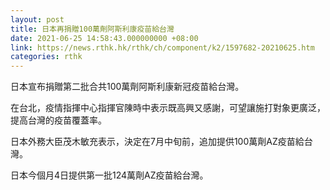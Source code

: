 ```yaml
---
layout: post
title: 日本再捐贈100萬劑阿斯利康疫苗給台灣
date: 2021-06-25 14:58:43.000000000 +08:00
link: https://news.rthk.hk/rthk/ch/component/k2/1597682-20210625.htm
categories: rthk
---
```


日本宣布捐贈第二批合共100萬劑阿斯利康新冠疫苗給台灣。

在台北，疫情指揮中心指揮官陳時中表示既高興又感謝，可望讓施打對象更廣泛，提高台灣的疫苗覆蓋率。

日本外務大臣茂木敏充表示，決定在7月中旬前，追加提供100萬劑AZ疫苗給台灣。

日本今個月4日提供第一批124萬劑AZ疫苗給台灣。
